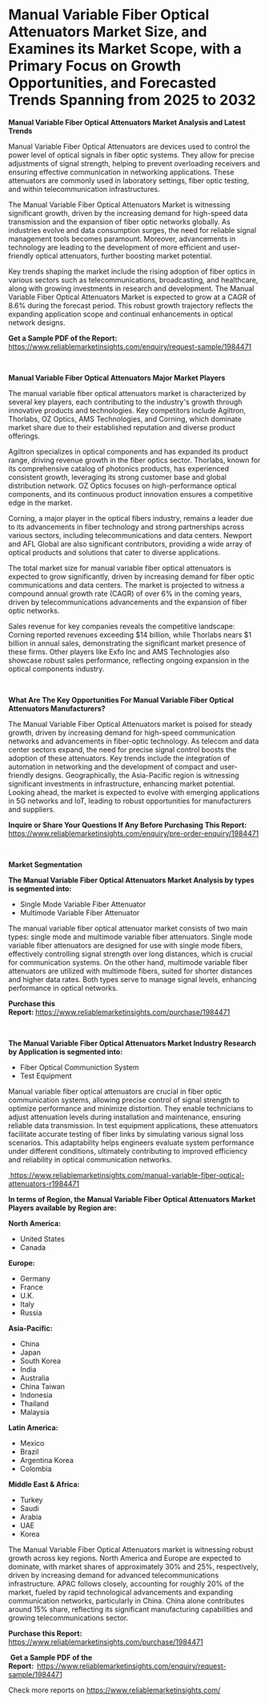 <p><h1>Manual Variable Fiber Optical Attenuators Market Size, and Examines its Market Scope, with a Primary Focus on Growth Opportunities, and Forecasted Trends Spanning from 2025 to 2032</h1></p><p><strong>Manual Variable Fiber Optical Attenuators Market Analysis and Latest Trends</strong></p>
<p><p>Manual Variable Fiber Optical Attenuators are devices used to control the power level of optical signals in fiber optic systems. They allow for precise adjustments of signal strength, helping to prevent overloading receivers and ensuring effective communication in networking applications. These attenuators are commonly used in laboratory settings, fiber optic testing, and within telecommunication infrastructures.</p><p>The Manual Variable Fiber Optical Attenuators Market is witnessing significant growth, driven by the increasing demand for high-speed data transmission and the expansion of fiber optic networks globally. As industries evolve and data consumption surges, the need for reliable signal management tools becomes paramount. Moreover, advancements in technology are leading to the development of more efficient and user-friendly optical attenuators, further boosting market potential.</p><p>Key trends shaping the market include the rising adoption of fiber optics in various sectors such as telecommunications, broadcasting, and healthcare, along with growing investments in research and development. The Manual Variable Fiber Optical Attenuators Market is expected to grow at a CAGR of 8.6% during the forecast period. This robust growth trajectory reflects the expanding application scope and continual enhancements in optical network designs.</p></p>
<p><strong>Get a Sample PDF of the Report:&nbsp;</strong> <a href="https://www.reliablemarketinsights.com/enquiry/request-sample/1984471?utm_campaign=2013&utm_medium=2&utm_source=Github&utm_content=ia&utm_term=02032025&utm_id=manual-variable-fiber-optical-attenuators">https://www.reliablemarketinsights.com/enquiry/request-sample/1984471</a></p>
<p>&nbsp;</p>
<p><strong>Manual Variable Fiber Optical Attenuators Major Market Players</strong></p>
<p><p>The manual variable fiber optical attenuators market is characterized by several key players, each contributing to the industry's growth through innovative products and technologies. Key competitors include Agiltron, Thorlabs, OZ Optics, AMS Technologies, and Corning, which dominate market share due to their established reputation and diverse product offerings.</p><p>Agiltron specializes in optical components and has expanded its product range, driving revenue growth in the fiber optics sector. Thorlabs, known for its comprehensive catalog of photonics products, has experienced consistent growth, leveraging its strong customer base and global distribution network. OZ Optics focuses on high-performance optical components, and its continuous product innovation ensures a competitive edge in the market.</p><p>Corning, a major player in the optical fibers industry, remains a leader due to its advancements in fiber technology and strong partnerships across various sectors, including telecommunications and data centers. Newport and AFL Global are also significant contributors, providing a wide array of optical products and solutions that cater to diverse applications.</p><p>The total market size for manual variable fiber optical attenuators is expected to grow significantly, driven by increasing demand for fiber optic communications and data centers. The market is projected to witness a compound annual growth rate (CAGR) of over 6% in the coming years, driven by telecommunications advancements and the expansion of fiber optic networks.</p><p>Sales revenue for key companies reveals the competitive landscape: Corning reported revenues exceeding $14 billion, while Thorlabs nears $1 billion in annual sales, demonstrating the significant market presence of these firms. Other players like Exfo Inc and AMS Technologies also showcase robust sales performance, reflecting ongoing expansion in the optical components industry.</p></p>
<p>&nbsp;</p>
<p><strong>What Are The Key Opportunities For Manual Variable Fiber Optical Attenuators Manufacturers?</strong></p>
<p><p>The Manual Variable Fiber Optical Attenuators market is poised for steady growth, driven by increasing demand for high-speed communication networks and advancements in fiber-optic technology. As telecom and data center sectors expand, the need for precise signal control boosts the adoption of these attenuators. Key trends include the integration of automation in networking and the development of compact and user-friendly designs. Geographically, the Asia-Pacific region is witnessing significant investments in infrastructure, enhancing market potential. Looking ahead, the market is expected to evolve with emerging applications in 5G networks and IoT, leading to robust opportunities for manufacturers and suppliers.</p></p>
<p><strong>Inquire or Share Your Questions If Any Before Purchasing This Report:</strong> <a href="https://www.reliablemarketinsights.com/enquiry/pre-order-enquiry/1984471?utm_campaign=2013&utm_medium=2&utm_source=Github&utm_content=ia&utm_term=02032025&utm_id=manual-variable-fiber-optical-attenuators">https://www.reliablemarketinsights.com/enquiry/pre-order-enquiry/1984471</a></p>
<p>&nbsp;</p>
<p><strong>Market Segmentation</strong></p>
<p><strong>The Manual Variable Fiber Optical Attenuators Market Analysis by types is segmented into:</strong></p>
<p><ul><li>Single Mode Variable Fiber Attenuator</li><li>Multimode Variable Fiber Attenuator</li></ul></p>
<p><p>The manual variable fiber optical attenuator market consists of two main types: single mode and multimode variable fiber attenuators. Single mode variable fiber attenuators are designed for use with single mode fibers, effectively controlling signal strength over long distances, which is crucial for communication systems. On the other hand, multimode variable fiber attenuators are utilized with multimode fibers, suited for shorter distances and higher data rates. Both types serve to manage signal levels, enhancing performance in optical networks.</p></p>
<p><strong>Purchase this Report:&nbsp;</strong><a href="https://www.reliablemarketinsights.com/purchase/1984471?utm_campaign=2013&utm_medium=2&utm_source=Github&utm_content=ia&utm_term=02032025&utm_id=manual-variable-fiber-optical-attenuators">https://www.reliablemarketinsights.com/purchase/1984471</a></p>
<p>&nbsp;</p>
<p><strong>The Manual Variable Fiber Optical Attenuators Market Industry Research by Application is segmented into:</strong></p>
<p><ul><li>Fiber Optical Communiction System</li><li>Test Equipment</li></ul></p>
<p><p>Manual variable fiber optical attenuators are crucial in fiber optic communication systems, allowing precise control of signal strength to optimize performance and minimize distortion. They enable technicians to adjust attenuation levels during installation and maintenance, ensuring reliable data transmission. In test equipment applications, these attenuators facilitate accurate testing of fiber links by simulating various signal loss scenarios. This adaptability helps engineers evaluate system performance under different conditions, ultimately contributing to improved efficiency and reliability in optical communication networks.</p></p>
<p><a href="https://www.reliablemarketinsights.com/manual-variable-fiber-optical-attenuators-r1984471?utm_campaign=2013&utm_medium=2&utm_source=Github&utm_content=ia&utm_term=02032025&utm_id=manual-variable-fiber-optical-attenuators">&nbsp;https://www.reliablemarketinsights.com/manual-variable-fiber-optical-attenuators-r1984471</a></p>
<p><strong>In terms of Region, the Manual Variable Fiber Optical Attenuators Market Players available by Region are:</strong></p>
<p>
    <p> <strong> North America: </strong>
        <ul>
            <li>United States</li>
            <li>Canada</li>
        </ul>
        </p> 
    <p> <strong> Europe: </strong>
        <ul>
            <li>Germany</li>
            <li>France</li>
            <li>U.K.</li>
            <li>Italy</li>
            <li>Russia</li>
        </ul>
        </p> 
    <p> <strong> Asia-Pacific: </strong>
        <ul>
            <li>China</li>
            <li>Japan</li>
            <li>South Korea</li>
            <li>India</li>
            <li>Australia</li>
            <li>China Taiwan</li>
            <li>Indonesia</li>
            <li>Thailand</li>
            <li>Malaysia</li>
        </ul>
        </p> 
    <p> <strong> Latin America: </strong>
        <ul>
            <li>Mexico</li>
            <li>Brazil</li>
            <li>Argentina Korea</li>
            <li>Colombia</li>
        </ul>
        </p> 
    <p> <strong> Middle East & Africa: </strong>
        <ul>
            <li>Turkey</li>
            <li>Saudi</li>
            <li>Arabia</li>
            <li>UAE</li>
            <li>Korea</li>
        </ul>
    </p>
    </p>
<p><p>The Manual Variable Fiber Optical Attenuators market is witnessing robust growth across key regions. North America and Europe are expected to dominate, with market shares of approximately 30% and 25%, respectively, driven by increasing demand for advanced telecommunications infrastructure. APAC follows closely, accounting for roughly 20% of the market, fueled by rapid technological advancements and expanding communication networks, particularly in China. China alone contributes around 15% share, reflecting its significant manufacturing capabilities and growing telecommunications sector.</p></p>
<p><strong>Purchase this Report: </strong><a href="https://www.reliablemarketinsights.com/purchase/1984471?utm_campaign=2013&utm_medium=2&utm_source=Github&utm_content=ia&utm_term=02032025&utm_id=manual-variable-fiber-optical-attenuators">https://www.reliablemarketinsights.com/purchase/1984471</a></p>
<p>&nbsp;<strong>Get a Sample PDF of the Report:&nbsp;&nbsp;</strong><a href="https://www.reliablemarketinsights.com/enquiry/request-sample/1984471?utm_campaign=2013&utm_medium=2&utm_source=Github&utm_content=ia&utm_term=02032025&utm_id=manual-variable-fiber-optical-attenuators">https://www.reliablemarketinsights.com/enquiry/request-sample/1984471</a></p>
<p><strong></strong></p>
<p>Check more reports on <a href="https://www.reliablemarketinsights.com/?utm_campaign=2013&utm_medium=2&utm_source=Github&utm_content=ia&utm_term=02032025&utm_id=manual-variable-fiber-optical-attenuators">https://www.reliablemarketinsights.com/</a></p>